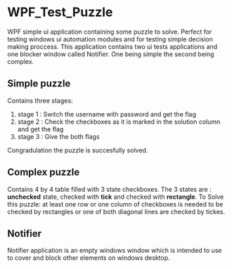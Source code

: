 # WPF_Test_Puzzle
WPF simple ui application containing some puzzle to solve. Perfect for testing windows ui automation modules and for testing simple decision making proccess. This application contains two ui tests applications and one blocker window called Notifier. One being simple the second being complex.

## Simple puzzle
Contains three stages:
1. stage 1 : Switch the username with password and get the flag
2. stage 2 : Check the checkboxes as it is marked in the solution column and get the flag
3. stage 3 : Give the both flags

Congradulation the puzzle is succesfully solved.

## Complex puzzle
Contains 4 by 4 table filled with 3 state checkboxes. The 3 states are : **unchecked** state, checked with **tick** and checked with **rectangle**.
To Solve this puzzle: at least one row or one column of checkboxes is needed to be checked by rectangles or one of both diagonal lines are checked by tickes.

## Notifier
Notifier application is an empty windows window which is intended to use to cover and block other elements on windows desktop.
